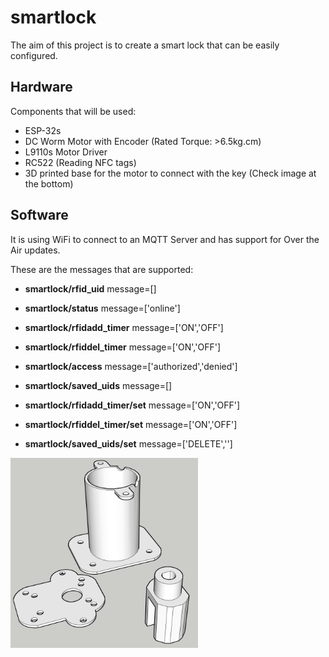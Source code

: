 # smartlock

The aim of this project is to create a smart lock that can be easily configured. 

## Hardware
Components that will be used:
  - ESP-32s
  - DC Worm Motor with Encoder (Rated Torque: >6.5kg.cm)
  - L9110s Motor Driver
  - RC522 (Reading NFC tags)
  - 3D printed base for the motor to connect with the key (Check image at the bottom)

## Software
It is using WiFi to connect to an MQTT Server and has support for Over the Air updates.

These are the messages that are supported:
  - **smartlock/rfid_uid** message=[<uid>]
  - **smartlock/status** message=['online']
  - **smartlock/rfidadd_timer** message=['ON','OFF']
  - **smartlock/rfiddel_timer** message=['ON','OFF']
  - **smartlock/access** message=['authorized','denied']
  - **smartlock/saved_uids** message=[<uid list>]

  - **smartlock/rfidadd_timer/set** message=['ON','OFF']
  - **smartlock/rfiddel_timer/set** message=['ON','OFF']
  - **smartlock/saved_uids/set** message=['DELETE','']


<img src="3dprinted.png" width="300" />

